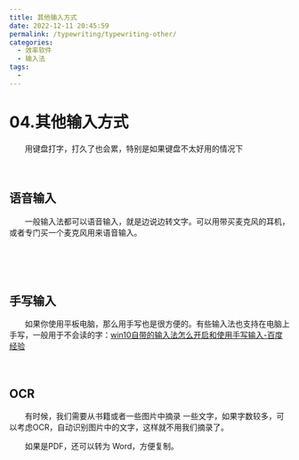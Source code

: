 ```yaml
---
title: 其他输入方式
date: 2022-12-11 20:45:59
permalink: /typewriting/typewriting-other/
categories:
  - 效率软件
  - 输入法
tags:
  - 
---
```


# 04.其他输入方式

　　用键盘打字，打久了也会累，特别是如果键盘不太好用的情况下

<!-- more -->
　　‍

## 语音输入

　　一般输入法都可以语音输入，就是边说边转文字。可以用带买麦克风的耳机，或者专门买一个麦克风用来语音输入。

　　‍

　　‍

## 手写输入

　　如果你使用平板电脑，那么用手写也是很方便的。有些输入法也支持在电脑上手写，一般用于不会读的字：[win10自带的输入法怎么开启和使用手写输入-百度经验](https://jingyan.baidu.com/article/f7ff0bfcda52f62e26bb132e.html)

　　‍

## OCR

　　有时候，我们需要从书籍或者一些图片中摘录 一些文字，如果字数较多，可以考虑OCR，自动识别图片中的文字，这样就不用我们摘录了。

　　如果是PDF，还可以转为 Word，方便复制。

　　‍
